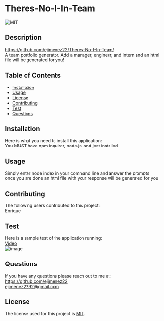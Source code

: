   # Theres-No-I-In-Team
  
  ![MIT](https://img.shields.io/badge/License-MIT-yellow.svg)
  
  ## Description 
  https://github.com/ejimenez22/Theres-No-I-In-Team/
  <br />
  A team portfolio generator. Add a manager, engineer, and intern and an html file will be generated for you!
  ## Table of Contents
  * [Installation](#Installation)
  * [Usage](#Usage)
  * [License](#License)
  * [Contributing](#Contributing)
  * [Test](#Test)
  * [Questions](#Questions)
  ## Installation
  Here is what you need to install this application: 
  <br />
  You MUST have npm inquirer, node.js, and jest installed 
  ## Usage
  Simply enter node index in your command line and answer the prompts once you are done an html file with your response will be generated for you
  ## Contributing
  The following users contributed to this project:
  <br />
  Enrique
  ## Test
  Here is a sample test of the application running:
  <br />
  [Video](https://drive.google.com/file/d/1_5ulD2eN590TCQ-2q8JlSlbG4UYVHXO0/view)
  <br />
  ![image](./assets/images/Mod-10%20gif.gif)
  <br />
  ## Questions
  If you have any questions please reach out to me at:
  <br />
  https://github.com/ejimenez22
  <br />
  ejimenez2292@gmail.com
  <br />
  
  ## License
  The license used for this project is [MIT](#License).
  
